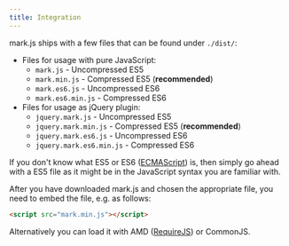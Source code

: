 ```yaml
---
title: Integration
---
```


mark.js ships with a few files that can be found under `./dist/`:

- Files for usage with pure JavaScript:
  - `mark.js` - Uncompressed ES5
  - `mark.min.js` - Compressed ES5 (__recommended__)
  - `mark.es6.js` - Uncompressed ES6
  - `mark.es6.min.js` - Compressed ES6
- Files for usage as jQuery plugin:
  - `jquery.mark.js` - Uncompressed ES5
  - `jquery.mark.min.js` - Compressed ES5 (__recommended__)
  - `jquery.mark.es6.js` - Uncompressed ES6
  - `jquery.mark.es6.min.js` - Compressed ES6

If you don't know what ES5 or ES6 ([ECMAScript][ecmascript]) is, then simply go
ahead with a ES5 file as it might be in the JavaScript syntax you are familiar
with.

After you have downloaded mark.js and chosen the appropriate file, you need to
embed the file, e.g. as follows:

```html
<script src="mark.min.js"></script>
```

Alternatively you can load it with AMD ([RequireJS][requirejs]) or CommonJS.

[ecmascript]: https://en.wikipedia.org/wiki/ECMAScript/
[requirejs]: http://requirejs.org/
